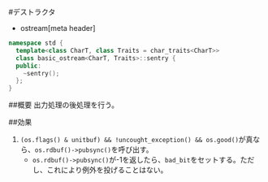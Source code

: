 #デストラクタ
* ostream[meta header]

```cpp
namespace std {
  template<class CharT, class Traits = char_traits<CharT>>
  class basic_ostream<CharT, Traits>::sentry {
  public:
    ~sentry();
  };
}
```

##概要
出力処理の後処理を行う。

##効果
1. `(os.flags() & unitbuf) && !uncought_exception() && os.good()`が真なら、`os.rdbuf()->pubsync()`を呼び出す。
    - `os.rdbuf()->pubsync()`が-1を返したら、`bad_bit`をセットする。ただし、これにより例外を投げることはない。
